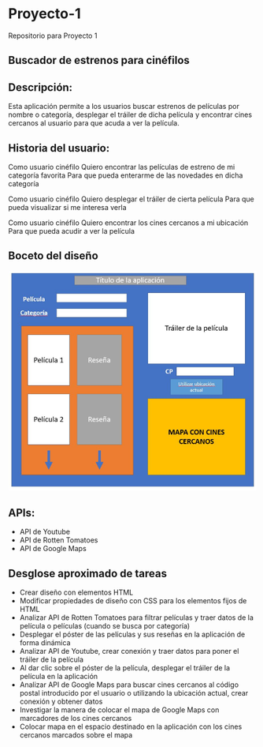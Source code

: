 # Proyecto-1
Repositorio para Proyecto 1

## Buscador de estrenos para cinéfilos

## Descripción: 

Esta aplicación permite a los usuarios buscar estrenos de películas por nombre o categoría, desplegar el tráiler de dicha película y encontrar cines cercanos al usuario para que acuda a ver la película.

## Historia del usuario:

Como usuario cinéfilo
Quiero encontrar las películas de estreno de mi categoría favorita
Para que pueda enterarme de las novedades en dicha categoría

Como usuario cinéfilo
Quiero desplegar el tráiler de cierta película
Para que pueda visualizar si me interesa verla

Como usuario cinéfilo
Quiero encontrar los cines cercanos a mi ubicación
Para que pueda acudir a ver la película

## Boceto del diseño


![Boceto de la aplicación](./assets/images/BocetoProyecto.JPG)

## APIs:

* API de Youtube
* API de Rotten Tomatoes
* API de Google Maps

## Desglose aproximado de tareas

* Crear diseño con elementos HTML
* Modificar propiedades de diseño con CSS para los elementos fijos de HTML
* Analizar API de Rotten Tomatoes para filtrar películas y traer datos de la película o películas (cuando se busca por categoría)
* Desplegar el póster de las películas y sus reseñas en la aplicación de forma dinámica
* Analizar API de Youtube, crear conexión y traer datos para poner el tráiler de la película
* Al dar clic sobre el póster de la película, desplegar el tráiler de la película en la aplicación
* Analizar API de Google Maps para buscar cines cercanos al código postal introducido por el usuario o utilizando la ubicación actual, crear conexión y obtener datos
* Investigar la manera de colocar el mapa de Google Maps con marcadores de los cines cercanos
* Colocar mapa en el espacio destinado en la aplicación con los cines cercanos marcados sobre el mapa
